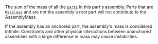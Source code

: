 The sum of the mass of all the [`parts`](https://create.roblox.com/docs/reference/engine/classes/BasePart) in this part's
assembly. Parts that are [`Massless`](https://create.roblox.com/docs/reference/engine/classes/BasePart#Massless) and are not
the assembly's root part will not contribute to the AssemblyMass.

If the assembly has an anchored part, the assembly's mass is considered
infinite. Constraints and other physical interactions between unanchored
assemblies with a large difference in mass may cause instabilities.